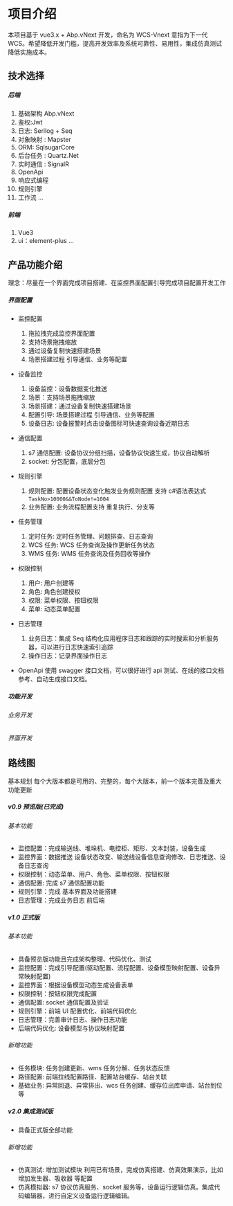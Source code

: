 # 项目介绍

本项目基于 vue3.x + Abp.vNext 开发，命名为 WCS-Vnext 意指为下一代 WCS。希望降低开发门槛，提高开发效率及系统可靠性、易用性，集成仿真测试降低实施成本。

## 技术选择

##### 后端

1. 基础架构 Abp.vNext
2. 鉴权:Jwt
3. 日志: Serilog + Seq
4. 对象映射 : Mapster
5. ORM: SqlsugarCore
6. 后台任务 : Quartz.Net
7. 实时通信 : SignalR
8. OpenApi
9. 响应式编程
10. 规则引擎
11. 工作流
    ...

##### 前端

1. Vue3
2. ui：element-plus
   ...

## 产品功能介绍

理念：尽量在一个界面完成项目搭建、在监控界面配置引导完成项目配置开发工作

##### 界面配置

- 监控配置
  1. 拖拉拽完成监控界面配置
  2. 支持场景拖拽缩放
  3. 通过设备复制快速搭建场景
  4. 场景搭建过程 引导通信、业务等配置
- 设备监控
  1. 设备监控：设备数据变化推送
  2. 场景：支持场景拖拽缩放
  3. 场景搭建：通过设备复制快速搭建场景
  4. 配置引导: 场景搭建过程 引导通信、业务等配置
  5. 设备日志: 设备报警时点击设备图标可快速查询设备近期日志
- 通信配置
  1. s7 通信配置: 设备协议分组扫描，设备协议快速生成，协议自动解析
  2. socket: 分包配置，底层分包
- 规则引擎

  1. 规则配置: 配置设备状态变化触发业务规则配置
     支持 c#语法表达式 `TaskNo>10000&&ToNode!=1004`
  1. 业务配置: 业务流程配置支持 重复执行、分支等

- 任务管理
  1. 定时任务: 定时任务管理、问题排查、日志查询
  2. WCS 任务: WCS 任务查询及操作更新任务状态
  3. WMS 任务: WMS 任务查询及任务回收等操作
- 权限控制
  1. 用户: 用户创建等
  2. 角色: 角色创建授权
  3. 权限: 菜单权限、按钮权限
  4. 菜单: 动态菜单配置
- 日志管理
  1. 业务日志：集成 Seq 结构化应用程序日志和跟踪的实时搜索和分析服务器，可以进行日志快速索引追踪
  2. 操作日志：记录界面操作日志
- OpenApi
  使用 swagger 接口文档，可以很好进行 api 测试、在线的接口文档参考、自动生成接口文档。

##### 功能开发

###### 业务开发

###### 界面开发

## 路线图

基本规划 每个大版本都是可用的、完整的，每个大版本，前一个版本完善及重大功能更新

##### v0.9 预览版(已完成)

###### 基本功能

- 监控配置：完成输送线、堆垛机、电控柜、矩形、文本封装，设备生成
- 监控界面：数据推送 设备状态改变、输送线设备信息查询修改、日志推送、设备日志查询
- 权限控制：动态菜单、用户、角色、菜单权限、按钮权限
- 通信配置: 完成 s7 通信配置功能
- 规则引擎：完成 基本界面及功能搭建
- 日志管理：完成业务日志 前后端

##### v1.0 正式版

###### 基本功能

- 具备预览版功能且完成架构整理、代码优化、测试
- 监控配置：完成引导配置(驱动配置、流程配置、设备模型映射配置、设备异常映射配置)
- 监控界面：根据设备模型动态生成设备表单
- 权限控制：按钮权限完成配置
- 通信配置: socket 通信配置及验证
- 规则引擎：前端 UI 配置优化、前端代码优化
- 日志管理：完善审计日志、操作日志功能
- 后端代码优化: 设备模型与协议映射配置

###### 新增功能

- 任务模块: 任务创建更新、wms 任务分解、任务状态反馈
- 路径配置: 前端拉线配置路径、配置站台缓存、站台关联
- 基础业务: 异常回退、异常排出、wcs 任务创建、缓存位出库申请、站台到位等

##### v2.0 集成测试版

- 具备正式版全部功能

###### 新增功能

- 仿真测试: 增加测试模块 利用已有场景，完成仿真搭建、仿真效果演示，比如增加发生器、吸收器 等配置
- 仿真模拟器: s7 协议仿真服务、socket 服务等，设备运行逻辑仿真。集成代码编辑器，进行自定义设备运行逻辑编辑。
